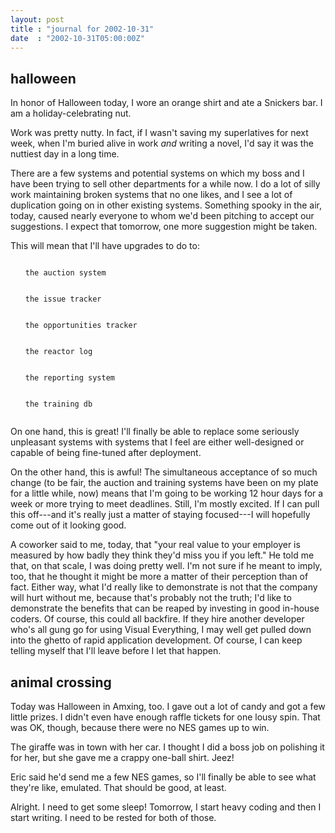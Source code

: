```yaml
---
layout: post
title : "journal for 2002-10-31"
date  : "2002-10-31T05:00:00Z"
---
```


## halloween

In honor of Halloween today, I wore an orange shirt and ate a Snickers bar.  I am a holiday-celebrating nut.

Work was pretty nutty.  In fact, if I wasn't saving my superlatives for next week, when I'm buried alive in work <em>and</em> writing a novel, I'd say it was the nuttiest day in a long time.

There are a few systems and potential systems on which my boss and I have been trying to sell other departments for a while now.  I do a lot of silly work maintaining broken systems that no one likes, and I see a lot of duplication going on in other existing systems.  Something spooky in the air, today, caused nearly everyone to whom we'd been pitching to accept our suggestions.  I expect that tomorrow, one more suggestion might be taken.

This will mean that I'll have upgrades to do to:

<ul>
<pre><code>	<li>the auction system</li>
	<li>the issue tracker</li>
	<li>the opportunities tracker</li>
	<li>the reactor log</li>
	<li>the reporting system</li>
	<li>the training db</li>
</code></pre>

</ul>

On one hand, this is great!  I'll finally be able to replace some seriously unpleasant systems with systems that I feel are either well-designed or capable of being fine-tuned after deployment.

On the other hand, this is awful!  The simultaneous acceptance of so much change (to be fair, the auction and training systems have been on my plate for a little while, now) means that I'm going to be working 12 hour days for a week or more trying to meet deadlines.  Still, I'm mostly excited.  If I can pull this off---and it's really just a matter of staying focused---I will hopefully come out of it looking good.

A coworker said to me, today, that "your real value to your employer is measured by how badly they think they'd miss you if you left."  He told me that, on that scale, I was doing pretty well.  I'm not sure if he meant to imply, too, that he thought it might be more a matter of their perception than of fact.  Either way, what I'd really like to demonstrate is not that the company will hurt without me, because that's probably not the truth;  I'd like to demonstrate the benefits that can be reaped by investing in good in-house coders.  Of course, this could all backfire.  If they hire another developer who's all gung go for using Visual Everything, I may well get pulled down into the ghetto of rapid application development.  Of course, I can keep telling myself that I'll leave before I let that happen.

## animal crossing

Today was Halloween in Amxing, too.  I gave out a lot of candy and got a few little prizes.  I didn't even have enough raffle tickets for one lousy spin. That was OK, though, because there were no NES games up to win.

The giraffe was in town with her car.  I thought I did a boss job on polishing it for her, but she gave me a crappy one-ball shirt.  Jeez!

Eric said he'd send me a few NES games, so I'll finally be able to see what they're like, emulated.  That should be good, at least.

Alright.  I need to get some sleep!  Tomorrow, I start heavy coding and then I start writing.  I need to be rested for both of those.


